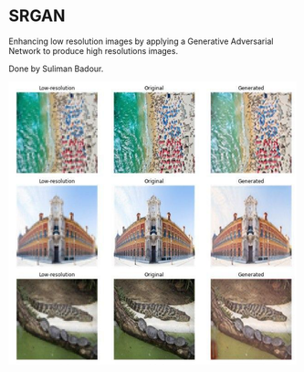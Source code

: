 # SRGAN
Enhancing low resolution images by applying a Generative Adversarial Network to produce high resolutions images.

Done by Suliman Badour.

![](traps.jpg)
